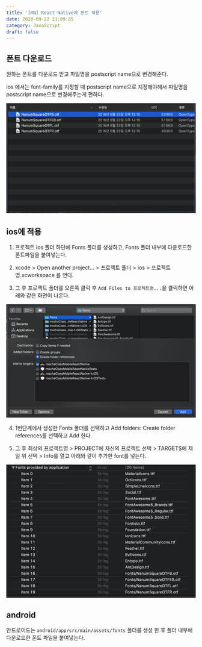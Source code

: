 ```yaml
---
title: '[RN] React-Native에 폰트 적용'
date: 2020-09-22 21:09:85
category: JavaScript
draft: false
---
```


## 폰트 다운로드

원하는 폰트를 다운로드 받고 파일명을 postscript name으로 변경해준다.

ios 에서는 font-family를 지정할 때 postscript name으로 지정해야해서 파일명을 postscript name으로 변경해주는게 편하다.

![](./images/font1.png)

## ios에 적용

1. 프로젝트 ios 폴더 하단에 Fonts 폴더를 생성하고, Fonts 폴더 내부에 다운로드한 폰트파일을 붙여넣는다.

2. xcode > Open another project... > 프로젝트 폴더 > ios > 프로젝트명.xcworkspace 를 연다.

3. 그 후 프로젝트 폴더를 오른쪽 클릭 후 `Add Files to 프로젝트명...`을 클릭하면 아래와 같은 화면이 나온다.

![](./images/font2.png)

4. 1번단계에서 생성한 Fonts 폴더를 선택하고 Add folders: Create folder references를 선택하고 Add 한다.

5. 그 후 최상의 프로젝트명 > PROJECT에 자신의 프로젝트 선택 > TARGETS에 제일 위 선택 > Info를 열고 아래와 같이 추가한 font를 넣는다.

![](./images/font3.png)

## android

안드로이드는 `android/app/src/main/assets/fonts` 폴더를 생성 한 후 폴더 내부에 다운로드한 폰트 파일을 붙여넣는다.
